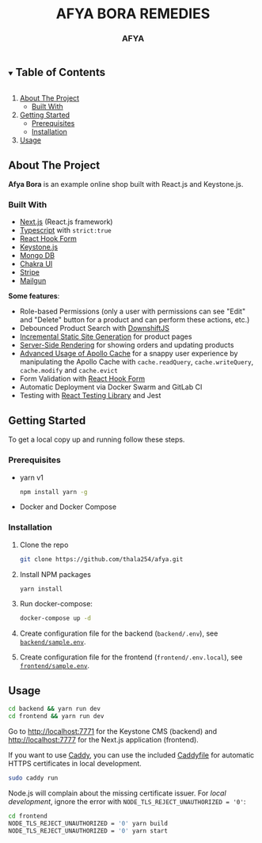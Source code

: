 <!-- PROJECT LOGO -->
  <h1 align="center">AFYA BORA REMEDIES</h1>
  <h3 align="center">AFYA</h3>

<!-- TABLE OF CONTENTS -->
<details open="open">
  <summary><h2 style="display: inline-block">Table of Contents</h2></summary>
  <ol>
   <li>
    <a href="#about-the-project">About The Project</a>
     <ul>
        <li><a href="#built-with">Built With</a></li>
      </ul>
    </li>
    <li>
      <a href="#getting-started">Getting Started</a>
      <ul>
        <li><a href="#prerequisites">Prerequisites</a></li>
        <li><a href="#installation">Installation</a></li>
      </ul>
     </li>
    <li><a href="#usage">Usage</a></li>
  </ol>
</details>

<!-- ABOUT THE PROJECT -->

## About The Project

**Afya Bora** is an example online shop built with React.js and Keystone.js.

### Built With

- [Next.js](https://nextjs.org/) (React.js framework)
- [Typescript](https://www.typescriptlang.org/) with `strict:true`
- [React Hook Form](https://react-hook-form.com/)
- [Keystone.js](https://www.keystonejs.com/)
- [Mongo DB](https://www.mongodb.com/cloud/atlas)
- [Chakra UI](https://chakra-ui.com/)
- [Stripe](https://stripe.com)
- [Mailgun](https://mailgun.com)

**Some features**:

- Role-based Permissions (only a user with permissions can see "Edit" and "Delete" button for a product and can perform these actions, etc.)
- Debounced Product Search with [DownshiftJS](https://github.com/downshift-js/downshift)
- [Incremental Static Site Generation](https://nextjs.org/docs/basic-features/data-fetching#incremental-static-regeneration) for product pages
- [Server-Side Rendering](https://nextjs.org/docs/basic-features/pages#server-side-rendering) for showing orders and updating products
- [Advanced Usage of Apollo Cache](https://www.apollographql.com/docs/react/caching/cache-configuration/) for a snappy user experience by manipulating the Apollo Cache with `cache.readQuery`, `cache.writeQuery`, `cache.modify` and `cache.evict`
- Form Validation with [React Hook Form](https://react-hook-form.com/)
- Automatic Deployment via Docker Swarm and GitLab CI
- Testing with [React Testing Library](https://testing-library.com/docs/react-testing-library/intro/) and Jest

<!-- GETTING STARTED -->

## Getting Started

To get a local copy up and running follow these steps.

### Prerequisites

- yarn v1

  ```sh
  npm install yarn -g
  ```

- Docker and Docker Compose

### Installation

1. Clone the repo

   ```sh
   git clone https://github.com/thala254/afya.git
   ```

2. Install NPM packages

   ```sh
   yarn install
   ```

3. Run docker-compose:

   ```sh
   docker-compose up -d
   ```

4. Create configuration file for the backend (`backend/.env`), see [`backend/sample.env`](./backend/sample.env).

5. Create configuration file for the frontend (`frontend/.env.local`), see [`frontend/sample.env`](./frontend/sample.env).
<!-- USAGE EXAMPLES -->

## Usage

```sh
cd backend && yarn run dev
cd frontend && yarn run dev
```

Go to [http://localhost:7771](http://localhost:7771) for the Keystone CMS (backend) and [http://localhost:7777](http://localhost:7777) for the Next.js application (frontend).

If you want to use [Caddy](https://caddyserver.com/), you can use the included [Caddyfile](Caddyfile) for automatic HTTPS certificates in local development.

```sh
sudo caddy run
```

Node.js will complain about the missing certificate issuer. For _local development_, ignore the error with `NODE_TLS_REJECT_UNAUTHORIZED = '0'`:


```sh
cd frontend
NODE_TLS_REJECT_UNAUTHORIZED = '0' yarn build
NODE_TLS_REJECT_UNAUTHORIZED = '0' yarn start
```
